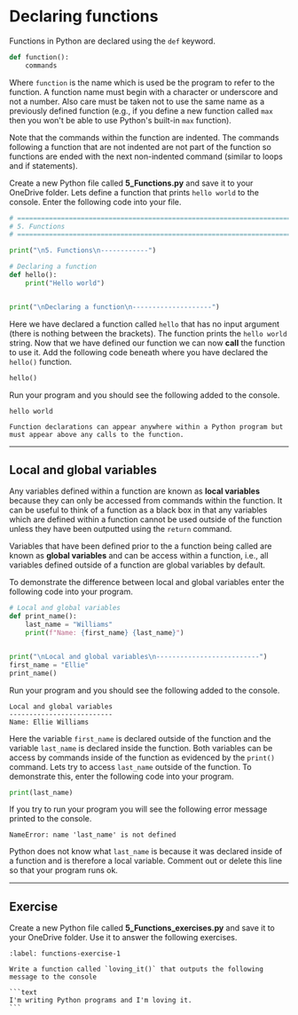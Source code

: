 # Declaring functions

Functions in Python are declared using the `def` keyword.

```python
def function():
    commands
```

Where `function` is the name which is used be the program to refer to the function. A function name must begin with a character or underscore and not a number. Also care must be taken not to use the same name as a previously defined function (e.g., if you define a new function called `max` then you won't be able to use Python's built-in `max` function).

Note that the commands within the function are indented. The commands following a function that are not indented are not part of the function so functions are ended with the next non-indented command (similar to loops and if statements).

Create a new Python file called **5_Functions.py** and save it to your OneDrive folder. Lets define a function that prints `hello world` to the console. Enter the following code into your file.

```python
# =============================================================================
# 5. Functions
# =============================================================================

print("\n5. Functions\n------------")

# Declaring a function
def hello():
    print("Hello world")


print("\nDeclaring a function\n--------------------")
```

Here we have declared a function called `hello` that has no input argument (there is nothing between the brackets). The function prints the `hello world` string. Now that we have defined our function we can now **call** the function to use it. Add the following code beneath where you have declared the `hello()` function.

```python
hello()
```

Run your program and you should see the following added to the console.

```text
hello world
```

```{important}
Function declarations can appear anywhere within a Python program but must appear above any calls to the function.
```

---

## Local and global variables

Any variables defined within a function are known as **local variables** because they can only be accessed from commands within the function. It can be useful to think of a function as a black box in that any variables which are defined within a function cannot be used outside of the function unless they have been outputted using the `return` command.

Variables that have been defined prior to the a function being called are known as **global variables** and can be access within a function, i.e., all variables defined outside of a function are global variables by default.

To demonstrate the difference between local and global variables enter the following code into your program.

```python
# Local and global variables
def print_name():
    last_name = "Williams"
    print(f"Name: {first_name} {last_name}")


print("\nLocal and global variables\n--------------------------")
first_name = "Ellie"
print_name()
```

Run your program and you should see the following added to the console.

```text
Local and global variables
--------------------------
Name: Ellie Williams
```

Here the variable `first_name` is declared outside of the function and the variable `last_name` is declared inside the function. Both variables can be access by commands inside of the function as evidenced by the `print()` command. Lets try to access `last_name` outside of the function. To demonstrate this, enter the following code into your program.

```python
print(last_name)
```

If you try to run your program you will see the following error message printed to the console.

```text
NameError: name 'last_name' is not defined
```

Python does not know what `last_name` is because it was declared inside of a function and is therefore a local variable. Comment out or delete this line so that your program runs ok.

---

## Exercise

Create a new Python file called **5_Functions_exercises.py** and save it to your OneDrive folder. Use it to answer the following exercises.

````{exercise}
:label: functions-exercise-1

Write a function called `loving_it()` that outputs the following message to the console

```text
I'm writing Python programs and I'm loving it.
```

````

